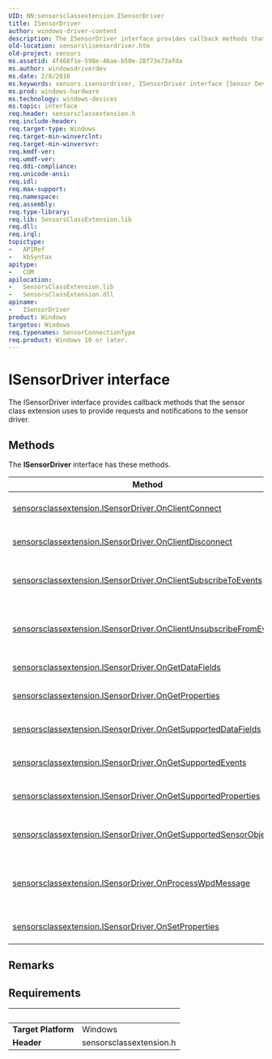 ```yaml
---
UID: NN:sensorsclassextension.ISensorDriver
title: ISensorDriver
author: windows-driver-content
description: The ISensorDriver interface provides callback methods that the sensor class extension uses to provide requests and notifications to the sensor driver.
old-location: sensors\isensordriver.htm
old-project: sensors
ms.assetid: 4f468f1e-598e-46ae-b50e-28f73e73afda
ms.author: windowsdriverdev
ms.date: 2/8/2018
ms.keywords: sensors.isensordriver, ISensorDriver interface [Sensor Devices], ISensorDriver interface [Sensor Devices], described, ISensorDriver, sensorsclassextension/ISensorDriver, Sensor_IFaces_014342f2-5466-426b-bb11-cb4e89a7691a.xml
ms.prod: windows-hardware
ms.technology: windows-devices
ms.topic: interface
req.header: sensorsclassextension.h
req.include-header: 
req.target-type: Windows
req.target-min-winverclnt: 
req.target-min-winversvr: 
req.kmdf-ver: 
req.umdf-ver: 
req.ddi-compliance: 
req.unicode-ansi: 
req.idl: 
req.max-support: 
req.namespace: 
req.assembly: 
req.type-library: 
req.lib: SensorsClassExtension.lib
req.dll: 
req.irql: 
topictype:
-	APIRef
-	kbSyntax
apitype:
-	COM
apilocation:
-	SensorsClassExtension.lib
-	SensorsClassExtension.dll
apiname:
-	ISensorDriver
product: Windows
targetos: Windows
req.typenames: SensorConnectionType
req.product: Windows 10 or later.
---
```


# ISensorDriver interface

The ISensorDriver interface provides callback methods that the sensor class extension uses to provide requests and notifications to the sensor driver.

## Methods

<p>The <b>ISensorDriver</b> interface has these methods.</p>

| Method | Description |
| ---- |:---- |
| [sensorsclassextension.ISensorDriver.OnClientConnect](nf-sensorsclassextension-isensordriver-onclientconnect.md) | The ISensorDriver::OnClientConnect method notifies the sensor driver that a client application has connected. |
| [sensorsclassextension.ISensorDriver.OnClientDisconnect](nf-sensorsclassextension-isensordriver-onclientdisconnect.md) | The ISensorDriver::OnClientDisconnect method notifies the sensor driver that a client application has disconnected. |
| [sensorsclassextension.ISensorDriver.OnClientSubscribeToEvents](nf-sensorsclassextension-isensordriver-onclientsubscribetoevents.md) | The ISensorDriver::OnClientSubscribeToEvents method notifies the sensor driver that an authorized client application is requesting event notifications. |
| [sensorsclassextension.ISensorDriver.OnClientUnsubscribeFromEvents](nf-sensorsclassextension-isensordriver-onclientunsubscribefromevents.md) | The ISensorDriver::OnClientUnsubscribeFromEvents method notifies the sensor driver that a client application no longer requests event notifications. |
| [sensorsclassextension.ISensorDriver.OnGetDataFields](nf-sensorsclassextension-isensordriver-ongetdatafields.md) | The ISensorDriver::OnGetDataFields method retrieves current sensor data. |
| [sensorsclassextension.ISensorDriver.OnGetProperties](nf-sensorsclassextension-isensordriver-ongetproperties.md) | The ISensorDriver::OnGetProperties method retrieves values for the specified properties from the specified sensor. |
| [sensorsclassextension.ISensorDriver.OnGetSupportedDataFields](nf-sensorsclassextension-isensordriver-ongetsupporteddatafields.md) | The ISensorDriver::OnGetSupportedDataFields method retrieves the list of data fields that the specified sensor can provide. |
| [sensorsclassextension.ISensorDriver.OnGetSupportedEvents](nf-sensorsclassextension-isensordriver-ongetsupportedevents.md) | The ISensorDriver::OnGetSupportedEvents method retrieves the list of events that the specified sensor can raise. |
| [sensorsclassextension.ISensorDriver.OnGetSupportedProperties](nf-sensorsclassextension-isensordriver-ongetsupportedproperties.md) | The ISensorDriver::OnGetSupportedProperties method retrieves the list of properties that the specified sensor provides. |
| [sensorsclassextension.ISensorDriver.OnGetSupportedSensorObjects](nf-sensorsclassextension-isensordriver-ongetsupportedsensorobjects.md) | The ISensorDriver::OnGetSupportedSensorObjects method retrieves the list of sensors that the driver provides. |
| [sensorsclassextension.ISensorDriver.OnProcessWpdMessage](nf-sensorsclassextension-isensordriver-onprocesswpdmessage.md) | The ISensorDriver::OnProcessWpdMessage method handles Windows Portable Device (WPD) commands that the ISensorClassExtension::ProcessIoControl method does not handle internally. |
| [sensorsclassextension.ISensorDriver.OnSetProperties](nf-sensorsclassextension-isensordriver-onsetproperties.md) | The ISensorDriver::OnSetProperties method specifies values for the specified list of properties. |

## Remarks



## Requirements
| &nbsp; | &nbsp; |
| ---- |:---- |
| **Target Platform** | Windows |
| **Header** | sensorsclassextension.h |